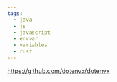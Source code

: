 ```yaml
---
tags:
  - java
  - js
  - javascript
  - envvar
  - variables
  - rust
---
```

https://github.com/dotenvx/dotenvx
